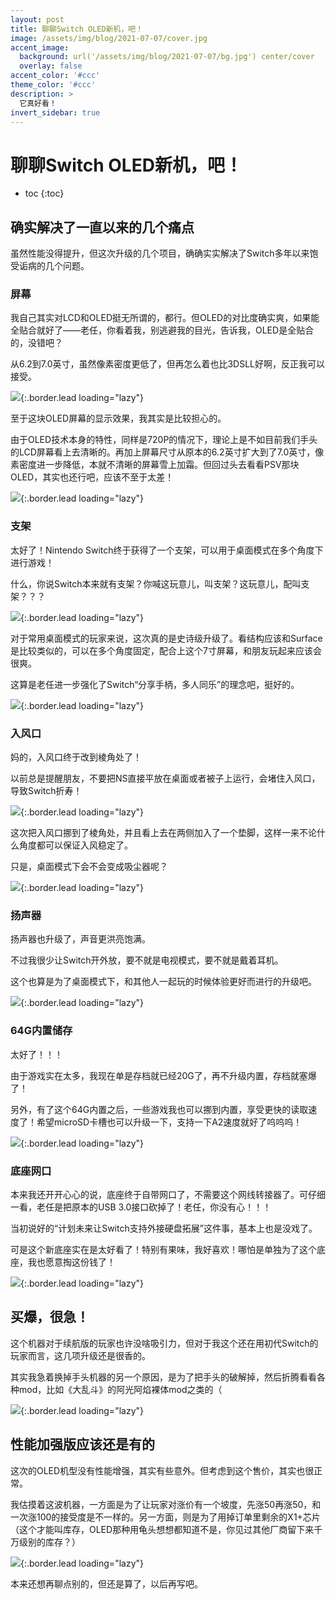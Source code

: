 ```yaml
---
layout: post
title: 聊聊Switch OLED新机，吧！
image: /assets/img/blog/2021-07-07/cover.jpg
accent_image: 
  background: url('/assets/img/blog/2021-07-07/bg.jpg') center/cover
  overlay: false
accent_color: '#ccc'
theme_color: '#ccc'
description: >
  它真好看！
invert_sidebar: true
---
```


# 聊聊Switch OLED新机，吧！

* toc
{:toc}

## 确实解决了一直以来的几个痛点

虽然性能没得提升，但这次升级的几个项目，确确实实解决了Switch多年以来饱受诟病的几个问题。

### 屏幕

我自己其实对LCD和OLED挺无所谓的，都行。但OLED的对比度确实爽，如果能全贴合就好了——老任，你看着我，别逃避我的目光，告诉我，OLED是全贴合的，没错吧？

从6.2到7.0英寸，虽然像素密度更低了，但再怎么着也比3DSLL好啊，反正我可以接受。

![](/assets/img/blog/2021-07-07/1.jpg){:.border.lead loading="lazy"}

至于这块OLED屏幕的显示效果，我其实是比较担心的。

由于OLED技术本身的特性，同样是720P的情况下，理论上是不如目前我们手头的LCD屏幕看上去清晰的。再加上屏幕尺寸从原本的6.2英寸扩大到了7.0英寸，像素密度进一步降低，本就不清晰的屏幕雪上加霜。但回过头去看看PSV那块OLED，其实也还行吧，应该不至于太差！

![](/assets/img/blog/2021-07-07/2.jpg){:.border.lead loading="lazy"}

### 支架

太好了！Nintendo Switch终于获得了一个支架，可以用于桌面模式在多个角度下进行游戏！

什么，你说Switch本来就有支架？你喊这玩意儿，叫支架？这玩意儿，配叫支架？？？

![](/assets/img/blog/2021-07-07/3.jpg){:.border.lead loading="lazy"}

对于常用桌面模式的玩家来说，这次真的是史诗级升级了。看结构应该和Surface是比较类似的，可以在多个角度固定，配合上这个7寸屏幕，和朋友玩起来应该会很爽。

这算是老任进一步强化了Switch“分享手柄，多人同乐”的理念吧，挺好的。

![](/assets/img/blog/2021-07-07/4.jpg){:.border.lead loading="lazy"}

### 入风口

妈的，入风口终于改到棱角处了！

以前总是提醒朋友，不要把NS直接平放在桌面或者被子上运行，会堵住入风口，导致Switch折寿！

![](/assets/img/blog/2021-07-07/5.jpg){:.border.lead loading="lazy"}

这次把入风口挪到了棱角处，并且看上去在两侧加入了一个垫脚，这样一来不论什么角度都可以保证入风稳定了。

只是，桌面模式下会不会变成吸尘器呢？

![](/assets/img/blog/2021-07-07/6.jpg){:.border.lead loading="lazy"}

### 扬声器

扬声器也升级了，声音更洪亮饱满。

不过我很少让Switch开外放，要不就是电视模式，要不就是戴着耳机。

这个也算是为了桌面模式下，和其他人一起玩的时候体验更好而进行的升级吧。

![](/assets/img/blog/2021-07-07/7.jpg){:.border.lead loading="lazy"}

### 64G内置储存

太好了！！！

由于游戏实在太多，我现在单是存档就已经20G了，再不升级内置，存档就塞爆了！

另外，有了这个64G内置之后，一些游戏我也可以挪到内置，享受更快的读取速度了！希望microSD卡槽也可以升级一下，支持一下A2速度就好了呜呜呜！

![](/assets/img/blog/2021-07-07/8.jpg){:.border.lead loading="lazy"}

### 底座网口

本来我还开开心心的说，底座终于自带网口了，不需要这个网线转接器了。可仔细一看，老任是把原本的USB 3.0接口砍掉了！老任，你没有心！！！

当初说好的“计划未来让Switch支持外接硬盘拓展”这件事，基本上也是没戏了。

可是这个新底座实在是太好看了！特别有果味，我好喜欢！哪怕是单独为了这个底座，我也愿意掏这份钱了！

![](/assets/img/blog/2021-07-07/9.jpg){:.border.lead loading="lazy"}


## 买爆，很急！

这个机器对于续航版的玩家也许没啥吸引力，但对于我这个还在用初代Switch的玩家而言，这几项升级还是很香的。

其实我急着换掉手头机器的另一个原因，是为了把手头的破解掉，然后折腾看看各种mod，比如《大乱斗》的阿光阿焰裸体mod之类的（

![](/assets/img/blog/2021-07-07/10.jpg){:.border.lead loading="lazy"}

## 性能加强版应该还是有的

这次的OLED机型没有性能增强，其实有些意外。但考虑到这个售价，其实也很正常。

我估摸着这波机器，一方面是为了让玩家对涨价有一个坡度，先涨50再涨50，和一次涨100的接受度是不一样的。另一方面，则是为了用掉订单里剩余的X1+芯片（这个才能叫库存，OLED那种用龟头想想都知道不是，你见过其他厂商留下来千万级别的库存？）

![](/assets/img/blog/2021-07-07/11.jpg){:.border.lead loading="lazy"}

本来还想再聊点别的，但还是算了，以后再写吧。

